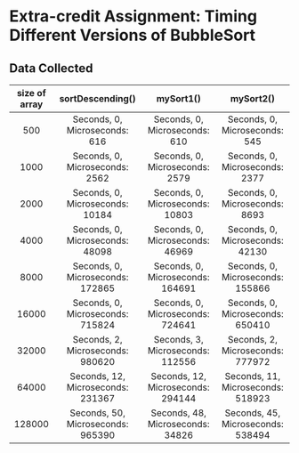 # Extra-credit Assignment: Timing Different Versions of BubbleSort

## Data Collected
| size of array | sortDescending()	|	mySort1() 	|	mySort2() |
| :---: | :---: | :---: | :---: |
| 500 | Seconds, 0, Microseconds: 616 | Seconds, 0, Microseconds: 610 | Seconds, 0, Microseconds: 545 |
| 1000 | Seconds, 0, Microseconds: 2562 |Seconds, 0, Microseconds: 2579| Seconds, 0, Microseconds: 2377|
| 2000 | Seconds, 0, Microseconds: 10184| Seconds, 0, Microseconds: 10803 | Seconds, 0, Microseconds: 8693|
| 4000 | Seconds, 0, Microseconds: 48098 | Seconds, 0, Microseconds: 46969| Seconds, 0, Microseconds: 42130|
| 8000 | Seconds, 0, Microseconds: 172865| Seconds, 0, Microseconds: 164691|Seconds, 0, Microseconds: 155866 |
| 16000 | Seconds, 0, Microseconds: 715824| Seconds, 0, Microseconds: 724641 | Seconds, 0, Microseconds: 650410|
| 32000 |Seconds, 2, Microseconds: 980620 | Seconds, 3, Microseconds: 112556 | Seconds, 2, Microseconds: 777972|
| 64000 | Seconds, 12, Microseconds: 231367|Seconds, 12, Microseconds: 294144 | Seconds, 11, Microseconds: 518923|
| 128000 | Seconds, 50, Microseconds: 965390 | Seconds, 48, Microseconds: 34826| Seconds, 45, Microseconds: 538494 | 
